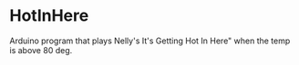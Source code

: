 # HotInHere
Arduino program that plays Nelly's It's Getting Hot In Here" when the temp is above 80 deg.
